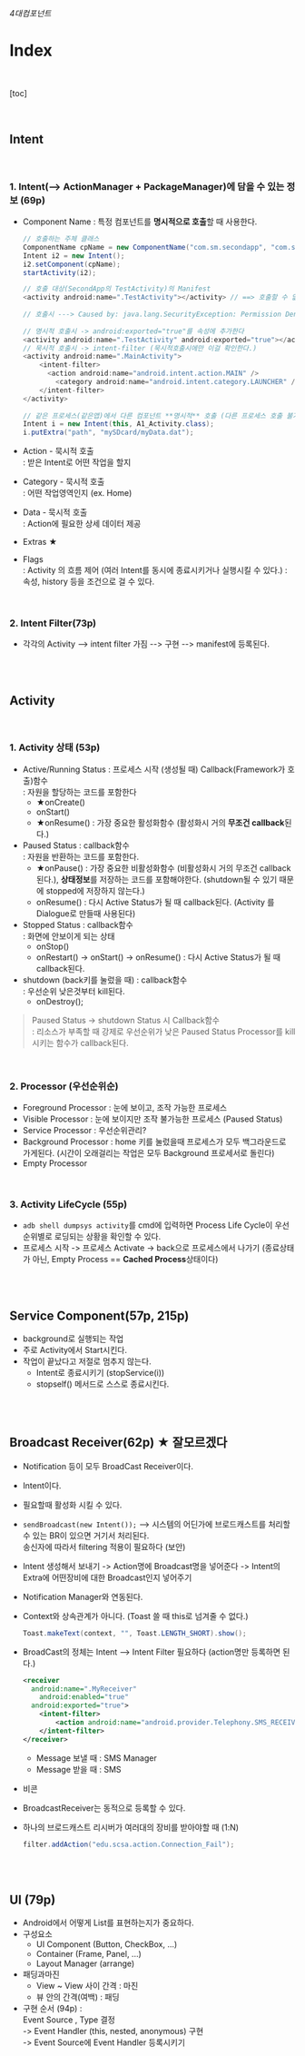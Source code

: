 *4대컴포넌트*

# Index

<br>

[toc]

<br>

## Intent

<br>

### 1. Intent(--> ActionManager + PackageManager)에 담을 수 있는 정보 (69p)

- Component Name : 특정 컴포넌트를 **명시적으로 호출**할 때 사용한다.

  ```java
  // 호출하는 주체 클래스
  ComponentName cpName = new ComponentName("com.sm.secondapp", "com.sm.secondapp.MainActivity");
  Intent i2 = new Intent();
  i2.setComponent(cpName);
  startActivity(i2);
  
  // 호출 대상(SecondApp의 TestActivity)의 Manifest
  <activity android:name=".TestActivity"></activity> // ==> 호출할 수 없다
      
  // 호출시 ---> Caused by: java.lang.SecurityException: Permission Denial: starting Intent { cmp=com.sm.secondapp/.TestActivity } from ProcessRecord{89922d7 13497:com.sm.firstapp/u0a86} (pid=13497, uid=10086) not exported from uid 10085 에러발생
      
  // 명시적 호출시 -> android:exported="true"를 속성에 추가한다
  <activity android:name=".TestActivity" android:exported="true"></activity>
  // 묵시적 호출시 -> intent-filter (묵시적호출시에만 이걸 확인한다.)
  <activity android:name=".MainActivity">
      <intent-filter>
      	<action android:name="android.intent.action.MAIN" />
          <category android:name="android.intent.category.LAUNCHER" />
      </intent-filter>
  </activity>
              
  // 같은 프로세스(같은앱)에서 다른 컴포넌트 **명시적** 호출 (다른 프로세스 호출 불가)
  Intent i = new Intent(this, A1_Activity.class);
  i.putExtra("path", "mySDcard/myData.dat");
  ```

  

- Action - 묵시적 호출  
  : 받은 Intent로 어떤 작업을 할지

- Category - 묵시적 호출  
  : 어떤 작업영역인지 (ex. Home)

- Data - 묵시적 호출  
  : Action에 필요한 상세 데이터 제공

- Extras ★

- Flags  
  : Activity 의 흐름 제어 (여러 Intent를 동시에 종료시키거나 실행시킬 수 있다.)
  : 속성, history 등을 조건으로 걸 수 있다.

<br>

### 2. Intent Filter(73p)

- 각각의 Activity --> intent filter 가짐 --> 구현 --> manifest에 등록된다.

<br>
<br>

## Activity

<br>

### 1. Activity 상태 (53p)

- Active/Running Status : 프로세스 시작 (생성될 때) Callback(Framework가 호출)함수  
  : 자원을 할당하는 코드를 포함한다
  - ★onCreate()
  - onStart()
  - ★onResume() : 가장 중요한 활성화함수 (활성화시 거의 **무조건 callback**된다.)
- Paused Status : callback함수  
  : 자원을 반환하는 코드를 포함한다.
  - ★onPause() : 가장 중요한 비활성화함수 (비활성화시 거의 무조건 callback된다.), **상태정보**를 저장하는 코드를 포함해야한다. (shutdown될 수 있기 때문에 stopped에 저장하지 않는다.)
  - onResume() : 다시 Active Status가 될 때 callback된다. (Activity 를 Dialogue로 만들때 사용된다)
- Stopped Status : callback함수  
  : 화면에 안보이게 되는 상태
  - onStop()
  - onRestart() -> onStart() -> onResume() : 다시 Active Status가 될 때 callback된다.
- shutdown (back키를 눌렀을 때) : callback함수  
  : 우선순위 낮은것부터 kill된다.
  - onDestroy();

>Paused Status -> shutdown Status 시 Callback함수  
>  : 리소스가 부족할 때 강제로 우선순위가 낮은 Paused Status Processor를 kill시키는 함수가 callback된다.

<br>

### 2. Processor (우선순위순)

- Foreground Processor : 눈에 보이고, 조작 가능한 프로세스
- Visible Processor : 눈에 보이지만 조작 불가능한 프로세스 (Paused Status)
- Service Processor : 우선순위관리?
- Background Processor : home 키를 눌렀을때 프로세스가 모두 백그라운드로 가게된다. (시간이 오래걸리는 작업은 모두 Background 프로세서로 돌린다)
- Empty Processor

<br>

### 3. Activity LifeCycle (55p)

- `adb shell dumpsys activity`를 cmd에 입력하면 Process Life Cycle이 우선순위별로 로딩되는 상황을 확인할 수 있다.
- 프로세스 시작 -> 프로세스 Activate -> back으로 프로세스에서 나가기 (종료상태가 아닌, Empty Process == **Cached Process**상태이다)

<br>
<br>

## Service Component(57p, 215p)

- background로 실행되는 작업
- 주로 Activity에서 Start시킨다.
- 작업이 끝났다고 저절로 멈추지 않는다.
  - Intent로 종료시키기 (stopService(i))
  - stopself() 메서드로  스스로 종료시킨다.

<br>

<br>

## Broadcast Receiver(62p) ★ 잘모르겠다

- Notification 등이 모두 BroadCast Receiver이다.

- Intent이다.

- 필요할때 활성화 시킬 수 있다.

- `sendBroadcast(new Intent());` --> 시스템의 어딘가에 브로드캐스트를 처리할 수 있는 BR이 있으면 거기서 처리된다.  
  송신자에 따라서 filtering 적용이 필요하다 (보안)

- Intent  생성해서 보내기 -> Action명에 Broadcast명을 넣어준다 ->  Intent의 Extra에 어떤장비에 대한 Broadcast인지 넣어주기

- Notification Manager와 연동된다.

- Context와 상속관계가 아니다. (Toast 쓸 때 this로 넘겨줄 수 없다.)

  ```java
  Toast.makeText(context, "", Toast.LENGTH_SHORT).show();
  ```

- BroadCast의 정체는 Intent --> Intent Filter 필요하다 (action명만 등록하면 된다.)

  ```xml
  <receiver
  	android:name=".MyReceiver"
      android:enabled="true"
  	android:exported="true">
      <intent-filter>
          <action android:name="android.provider.Telephony.SMS_RECEIVED" />
      </intent-filter>
  </receiver>
  ```

  - Message 보낼 때 : SMS Manager
  - Message 받을 때 : SMS

- 비콘

- BroadcastReceiver는 동적으로 등록할 수 있다.

- 하나의 브로드캐스트 리시버가 여러대의 장비를 받아야할 때 (1:N)

  ```java
  filter.addAction("edu.scsa.action.Connection_Fail");
  ```



<br>

<br>

## UI (79p)

- Android에서 어떻게 List를 표현하는지가 중요하다.
- 구성요소
  - UI Component (Button, CheckBox, ...)
  - Container (Frame, Panel, ...)
  - Layout Manager (arrange)
- 패딩과마진
  - View ~ View 사이 간격 : 마진
  - 뷰 안의 간격(여백) : 패딩
- 구현 순서 (94p) :   
  Event Source , Type 결정   
  -> Event Handler (this, nested, anonymous) 구현   
  -> Event Source에 Event Handler 등록시키기

